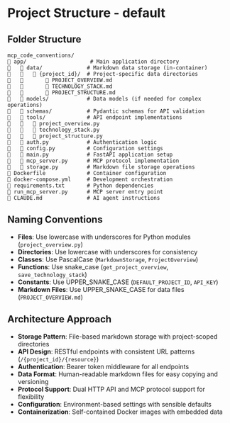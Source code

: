 # Project Structure - default

## Folder Structure
```
mcp_code_conventions/
   app/                    # Main application directory
      data/              # Markdown data storage (in-container)
         {project_id}/  # Project-specific data directories
             PROJECT_OVERVIEW.md
             TECHNOLOGY_STACK.md
             PROJECT_STRUCTURE.md
      models/            # Data models (if needed for complex operations)
      schemas/           # Pydantic schemas for API validation
      tools/             # API endpoint implementations
         project_overview.py
         technology_stack.py
         project_structure.py
      auth.py            # Authentication logic
      config.py          # Configuration settings
      main.py            # FastAPI application setup
      mcp_server.py      # MCP protocol implementation
      storage.py         # Markdown file storage operations
   Dockerfile             # Container configuration
   docker-compose.yml     # Development orchestration
   requirements.txt       # Python dependencies
   run_mcp_server.py      # MCP server entry point
   CLAUDE.md              # AI agent instructions
```

## Naming Conventions
- **Files**: Use lowercase with underscores for Python modules (`project_overview.py`)
- **Directories**: Use lowercase with underscores for consistency
- **Classes**: Use PascalCase (`MarkdownStorage`, `ProjectOverview`)
- **Functions**: Use snake_case (`get_project_overview`, `save_technology_stack`)
- **Constants**: Use UPPER_SNAKE_CASE (`DEFAULT_PROJECT_ID`, `API_KEY`)
- **Markdown Files**: Use UPPER_SNAKE_CASE for data files (`PROJECT_OVERVIEW.md`)

## Architecture Approach
- **Storage Pattern**: File-based markdown storage with project-scoped directories
- **API Design**: RESTful endpoints with consistent URL patterns (`/{project_id}/{resource}`)
- **Authentication**: Bearer token middleware for all endpoints
- **Data Format**: Human-readable markdown files for easy copying and versioning
- **Protocol Support**: Dual HTTP API and MCP protocol support for flexibility
- **Configuration**: Environment-based settings with sensible defaults
- **Containerization**: Self-contained Docker images with embedded data